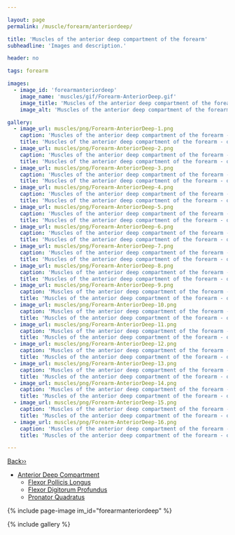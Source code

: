 ```yaml
---

layout: page
permalink: /muscle/forearm/anteriordeep/

title: 'Muscles of the anterior deep compartment of the forearm'
subheadline: 'Images and description.'

header: no

tags: forearm

images:
  - image_id: 'forearmanteriordeep'
    image_name: 'muscles/gif/Forearm-AnteriorDeep.gif'
    image_title: 'Muscles of the anterior deep compartment of the forearm'
    image_alt: 'Muscles of the anterior deep compartment of the forearm' 

gallery:
  - image_url: muscles/png/Forearm-AnteriorDeep-1.png
    caption: 'Muscles of the anterior deep compartment of the forearm - orientation 1'
    title: 'Muscles of the anterior deep compartment of the forearm - orientation 1'
  - image_url: muscles/png/Forearm-AnteriorDeep-2.png
    caption: 'Muscles of the anterior deep compartment of the forearm - orientation 2'
    title: 'Muscles of the anterior deep compartment of the forearm - orientation 2'
  - image_url: muscles/png/Forearm-AnteriorDeep-3.png
    caption: 'Muscles of the anterior deep compartment of the forearm - orientation 3'
    title: 'Muscles of the anterior deep compartment of the forearm - orientation 3'
  - image_url: muscles/png/Forearm-AnteriorDeep-4.png
    caption: 'Muscles of the anterior deep compartment of the forearm - orientation 4'
    title: 'Muscles of the anterior deep compartment of the forearm - orientation 4'
  - image_url: muscles/png/Forearm-AnteriorDeep-5.png
    caption: 'Muscles of the anterior deep compartment of the forearm - orientation 5'
    title: 'Muscles of the anterior deep compartment of the forearm - orientation 5'
  - image_url: muscles/png/Forearm-AnteriorDeep-6.png
    caption: 'Muscles of the anterior deep compartment of the forearm - orientation 6'
    title: 'Muscles of the anterior deep compartment of the forearm - orientation 6'
  - image_url: muscles/png/Forearm-AnteriorDeep-7.png
    caption: 'Muscles of the anterior deep compartment of the forearm - orientation 7'
    title: 'Muscles of the anterior deep compartment of the forearm - orientation 7'
  - image_url: muscles/png/Forearm-AnteriorDeep-8.png
    caption: 'Muscles of the anterior deep compartment of the forearm - orientation 8'
    title: 'Muscles of the anterior deep compartment of the forearm - orientation 8'
  - image_url: muscles/png/Forearm-AnteriorDeep-9.png
    caption: 'Muscles of the anterior deep compartment of the forearm - orientation 9'
    title: 'Muscles of the anterior deep compartment of the forearm - orientation 9'
  - image_url: muscles/png/Forearm-AnteriorDeep-10.png
    caption: 'Muscles of the anterior deep compartment of the forearm - orientation 10'
    title: 'Muscles of the anterior deep compartment of the forearm - orientation 10'
  - image_url: muscles/png/Forearm-AnteriorDeep-11.png
    caption: 'Muscles of the anterior deep compartment of the forearm - orientation 11'
    title: 'Muscles of the anterior deep compartment of the forearm - orientation 11'
  - image_url: muscles/png/Forearm-AnteriorDeep-12.png
    caption: 'Muscles of the anterior deep compartment of the forearm - orientation 12'
    title: 'Muscles of the anterior deep compartment of the forearm - orientation 12'
  - image_url: muscles/png/Forearm-AnteriorDeep-13.png
    caption: 'Muscles of the anterior deep compartment of the forearm - orientation 13'
    title: 'Muscles of the anterior deep compartment of the forearm - orientation 13'
  - image_url: muscles/png/Forearm-AnteriorDeep-14.png
    caption: 'Muscles of the anterior deep compartment of the forearm - orientation 14'
    title: 'Muscles of the anterior deep compartment of the forearm - orientation 14'
  - image_url: muscles/png/Forearm-AnteriorDeep-15.png
    caption: 'Muscles of the anterior deep compartment of the forearm - orientation 15'
    title: 'Muscles of the anterior deep compartment of the forearm - orientation 15'
  - image_url: muscles/png/Forearm-AnteriorDeep-16.png
    caption: 'Muscles of the anterior deep compartment of the forearm - orientation 16'
    title: 'Muscles of the anterior deep compartment of the forearm - orientation 16'

---
```


[Back››](/muscle/forearm/)

- [Anterior Deep Compartment](/muscle/forearm/anteriordeep/)
  - [Flexor Pollicis Longus](/muscle/forearm/flexorpollicislongus/)
  - [Flexor Digitorum Profundus](/muscle/forearm/flexordigitorumprofundus/)
  - [Pronator Quadratus](/muscle/forearm/pronatorquadratus/)

{% include page-image im_id="forearmanteriordeep" %}

{% include gallery %}
